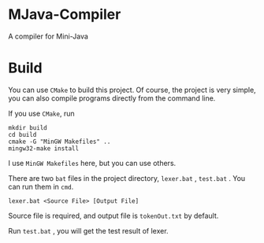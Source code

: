 # MJava-Compiler

A compiler for Mini-Java

# Build

You can use `CMake` to build this project. Of course, the project is very simple, you can also compile programs directly from the command line.

If you use `CMake`, run

```
mkdir build
cd build
cmake -G "MinGW Makefiles" ..
mingw32-make install
```

I use `MinGW Makefiles` here, but you can use others.

There are two `bat` files in the project directory, `lexer.bat` , `test.bat` . You can run them in `cmd`.

```
lexer.bat <Source File> [Output File]
```

Source file is required, and output file is `tokenOut.txt` by default.

Run `test.bat` , you will get the test result of lexer.